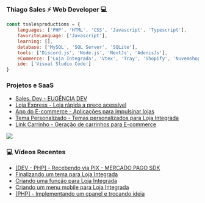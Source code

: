 ### Thiago Sales ⚡ Web Developer 💻

```javascript
const tsalesproductions = {
    languages: ['PHP', 'HTML', 'CSS', 'Javascript', 'Typescript'],
    favoriteLanguage: ['Javascript'],
    learning: [],
    database: ['MySQL', 'SQL Server', 'SQLite'],
    tools: ['Discord.js', 'Node.js', 'NextJs', 'AdonisJs'],
    eCommerce: ['Loja Integrada', 'Vtex', 'Tray', 'Shopify', 'Nuvemshop', 'Dooca', 'Wbuy', 'Well Commerce', 'Deco'],
    ide: ['Visual Studio Code']
}
```

### Projetos e SaaS 
- [Sales. Dev - EUGÊNCIA DEV](https://salescode.dev/)
- [Loja Express - Loja rápida a preço acessível](https://lojaexpress.salescode.dev/)
- [App do E-commerce - Aplicações para impulsinar lojas](https://app.appdoecommerce.com.br/)
- [Tema Personalizado - Temas personalizados para Loja Integrada](https://dev.temapersonalizado.com.br/)
- [Link Carrinho - Geração de carrinhos para E-commerce](https://linkcarrinho.com.br/)



<a>
  <img align="center" src="https://github-readme-stats.vercel.app/api/top-langs/?username=tsalesproductions&theme=radical&hide=glsl,python" />
</a>


### 💻 Vídeos Recentes
<!-- YOUTUBE:START -->
- [[DEV - PHP] - Recebendo via PIX - MERCADO PAGO SDK](https://www.youtube.com/watch?v=qJibfYeOP_M)
- [Finalizando um tema para Loja Integrada](https://www.youtube.com/watch?v=aWGJ5-Wax0U)
- [Criando uma função para Loja Integrada](https://www.youtube.com/watch?v=JtrLbtZDBD0)
- [Criando um menu mobile para Loja Integrada](https://www.youtube.com/watch?v=SDE8vM4FWUQ)
- [[PHP] - Implementando um cpanel e trocando ideia](https://www.youtube.com/watch?v=wbQ0AuYk5W0)
<!-- YOUTUBE:END -->

